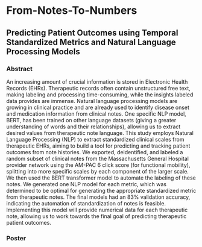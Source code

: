 # From-Notes-To-Numbers
## Predicting Patient Outcomes using Temporal Standardized Metrics and Natural Language Processing Models

### Abstract
An increasing amount of crucial information is stored in Electronic Health Records (EHRs). Therapeutic records often contain unstructured free text, making labeling and processing time-consuming, while the insights labeled data provides are immense. Natural language processing models are growing in clinical practice and are already used to identify disease onset and medication information from clinical notes. One specific NLP model, BERT, has been trained on other language datasets (giving a greater understanding of words and their relationships), allowing us to extract desired values from therapeutic note language. This study employs Natural Language Processing (NLP) to extract standardized clinical scales from therapeutic EHRs, aiming to build a tool for predicting and tracking patient outcomes from note histories. We exported, deidentified, and labeled a random subset of clinical notes from the Massachusetts General Hospital provider network using the AM-PAC 6 click score (for functional mobility), splitting into more specific scales by each component of the larger scale. We then used the BERT transformer model to automate the labeling of these notes. We generated one NLP model for each metric, which was determined to be optimal for generating the appropriate standardized metric from therapeutic notes. The final models had an 83% validation accuracy, indicating the automation of standardization of notes is feasible. Implementing this model will provide numerical data for each therapeutic note, allowing us to work towards the final goal of predicting therapeutic patient outcomes.

### Poster
